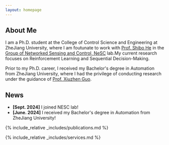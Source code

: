 ```yaml
---
layout: homepage
---
```


## About Me

I am a Ph.D. student at the College of Control Science and Engineering at ZheJiang University, where I am foutunate to work with [Prof. Shibo He](https://person.zju.edu.cn/shibohe) in the [Group of Networked Sensing and Control, NeSC](http://nesc.zju.edu.cn/#/) lab.My current research focuses on Reinforcement Learning and Sequential Decision-Making.

Prior to my Ph.D. career, I received my Bachelor's degree in Automation from ZheJiang University, where I had the privilege of conducting research under the guidance of [Prof. Xiuzhen Guo](https://zjugxz.github.io/). 


## News

- **[Sept. 2024]** I joined NESC lab!
- **[June. 2024]**  I received my Bachelor's degree in Automation from ZheJiang University!


{% include_relative _includes/publications.md %}

{% include_relative _includes/services.md %}
